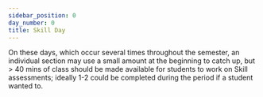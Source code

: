 ```yaml
---
sidebar_position: 0
day_number: 0
title: Skill Day
---
```


On these days, which occur several times throughout the semester, an individual
section may use a small amount at the beginning to catch up, but > 40 mins of
class should be made available for students to work on Skill assessments;
ideally 1-2 could be completed during the period if a student wanted to.
